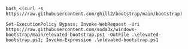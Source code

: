 ```bash <(curl -s https://raw.githubusercontent.com/ghill2/bootstrap/main/bootstrap)```

```Set-ExecutionPolicy Bypass; Invoke-WebRequest -Uri https://raw.githubusercontent.com/soda3x/windows-bootstrap/main/elevated-bootstrap.ps1 -OutFile .\elevated-bootstrap.ps1; Invoke-Expression .\elevated-bootstrap.ps1```